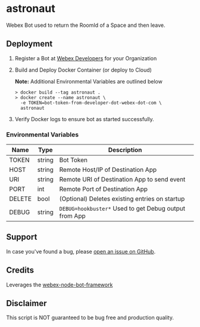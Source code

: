 # astronaut

Webex Bot used to return the RoomId of a Space and then leave.

## Deployment
1. Register a Bot at [Webex Developers](https://developer.webex.com/my-apps) for your Organization
2. Build and Deploy Docker Container (or deploy to Cloud)

    **Note:** Additional Environmental Variables are outlined below

    ```
    > docker build --tag astronaut .
    > docker create --name astronaut \
      -e TOKEN=bot-token-from-developer-dot-webex-dot-com \
      astronaut

3. Verify Docker logs to ensure bot as started successfully.

### Environmental Variables

| Name | Type |  Description
| ---- | ---- | -------
| TOKEN | string | Bot Token
| HOST | string | Remote Host/IP of Destination App
| URI | string | Remote URI of Destination App to send event 
| PORT | int | Remote Port of Destination App
| DELETE | bool | (Optional) Deletes existing entries on startup
| DEBUG | string | `DEBUG=hookbuster*` Used to get Debug output from App

## Support
In case you've found a bug, please [open an issue on GitHub](../../issues).

## Credits
Leverages the [webex-node-bot-framework](https://github.com/WebexSamples/webex-node-bot-framework)

## Disclaimer
This script is NOT guaranteed to be bug free and production quality.
